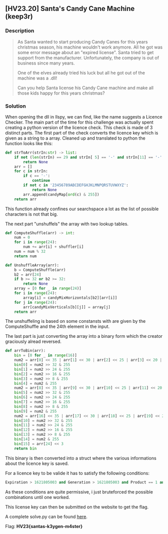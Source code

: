 ## [HV23.20] Santa's Candy Cane Machine (keep3r)
### Description
> As Santa wanted to start producing Candy Canes for this years christmas season, his machine wouldn't work anymore. All he got was some error message about an "expired license". Santa tried to get support from the manufacturer. Unfortunately, the company is out of business since many years.  
>  
> One of the elves already tried his luck but all he got out of the machine was a .dll!  
>  
> Can you help Santa license his Candy Cane machine and make all those kids happy for this years christmas?    
### Solution
When opening the dll in Ilspy, we can find, like the name suggests a Licence Checker. The main part of the time for this challenge was actually spent creating a python version of the licence check. This check is made of 3 distinct parts. The first part of the check converts the licence key which is given as a string to a array. Cleaned up and translated to python the function looks like this:
```py
def strToArr(strIn:str) -> list:
    if not (len(strIn) == 29 and strIn[ 5] == '-' and strIn[11] == '-' and strIn[17] == '-' and strIn[23] == '-'):
        return None
    arr = []
    for c in strIn:
        if c == '-':
            continue
        if not c in '23456789ABCDEFGHJKLMNPQRSTUVWXYZ':
            return None
        arr.append(candyMap[ord(c) & 255])
    return arr
``` 
This function already confines our searchspace a lot as the list of possible characters is not that big.

The next part "unshuffels" the array with two lookup tables.
```py
def ComputeShuffle(arr) -> int:
    num = 0
    for i in range(24):
        num += arr[i] + shuffler[i]
    num = num % 32
    return num

def UnshuffleArray(arr):
    b = ComputeShuffle(arr)
    b2 = arr[24]
    if b >= 32 or b2 >= 32:
        return None
    array = [0 for _ in range(24)]
    for i in range(24):
        array[i] = candyMixHorizontals[b2][arr[i]]
    for j in range(24):
        arr[candyMixVerticals[b][j]] = array[j]
    return arr
```
The unshuffeling is based on some constansts with are given by the ComputeShuffle and the 24th element in the input.

The last part is just converting the array into a binary form which the creator graciously alread reversed. 
```py
def arrToBin(arr):
    bin = [0 for _ in range(16)]
    num2 = arr[0] << 35 | arr[1] << 30 | arr[2] << 25 | arr[3] << 20 | arr[4] << 15 | arr[5] << 10 | arr[6] << 5 | arr[7]
    bin[0] = num2 >> 32 & 255
    bin[1] = num2 >> 24 & 255
    bin[2] = num2 >> 16 & 255
    bin[3] = num2 >> 8 & 255
    bin[4] = num2 & 255
    num2 = arr[8] << 35 | arr[9] << 30 | arr[10] << 25 | arr[11] << 20 | arr[12] << 15 | arr[13] << 10 | arr[14] << 5 | arr[15]
    bin[5] = num2 >> 32 & 255
    bin[6] = num2 >> 24 & 255
    bin[7] = num2 >> 16 & 255
    bin[8] = num2 >> 8 & 255
    bin[9] = num2 & 255
    num2 = arr[16] << 35 | arr[17] << 30 | arr[18] << 25 | arr[19] << 20 | arr[20] << 15 | arr[21] << 10 | arr[22] << 5 | arr[23]
    bin[10] = num2 >> 32 & 255
    bin[11] = num2 >> 24 & 255
    bin[12] = num2 >> 16 & 255
    bin[13] = num2 >> 8 & 255
    bin[14] = num2 & 255
    bin[15] = arr[24] << 3
    return bin
```
This binary is then converted into a struct where the various informations about the licence key is saved.

For a licence key to be valide it has to satisfy the following conditions:
```py
Expiration > 1621805003 and Generation > 1621805003 and Product == 1 and Type == 1
```
As these conditions are quite permissive, i just bruteforced the possible combinations until one worked.

This license key can then be submitted on the website to get the flag.

A complete solve.py can be found [here](solve.py).

Flag: **HV23{santas-k3ygen-m4ster}**